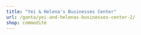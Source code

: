 ```yaml
---
title: "Yei & Helena's Businesses Center"
url: /ganta/yei-and-helenas-businesses-center-2/
shop: commodité
---
```

